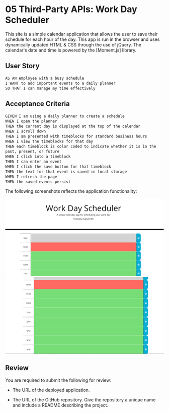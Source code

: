 # 05 Third-Party APIs: Work Day Scheduler

This site is a simple calendar application that allows the user to save their schedule for each hour of the day. 
This app is run in the browser and uses dynamically updated HTML & CSS through the use of jQuery. 
The calendar's date and time is powered by the [Moment.js] library. 

## User Story

```
AS AN employee with a busy schedule
I WANT to add important events to a daily planner
SO THAT I can manage my time effectively
```

## Acceptance Criteria

```
GIVEN I am using a daily planner to create a schedule
WHEN I open the planner
THEN the current day is displayed at the top of the calendar
WHEN I scroll down
THEN I am presented with timeblocks for standard business hours
WHEN I view the timeblocks for that day
THEN each timeblock is color coded to indicate whether it is in the past, present, or future
WHEN I click into a timeblock
THEN I can enter an event
WHEN I click the save button for that timeblock
THEN the text for that event is saved in local storage
WHEN I refresh the page
THEN the saved events persist
```

The following screenshots reflects the application functionality:

![day planner demo](./Assets/workday-schedule-screenshot-1.PNG)
![day planner demo](./Assets/workday-schedule-screenshot-2.PNG)

## Review

You are required to submit the following for review:

* The URL of the deployed application.

* The URL of the GitHub repository. Give the repository a unique name and include a README describing the project.

